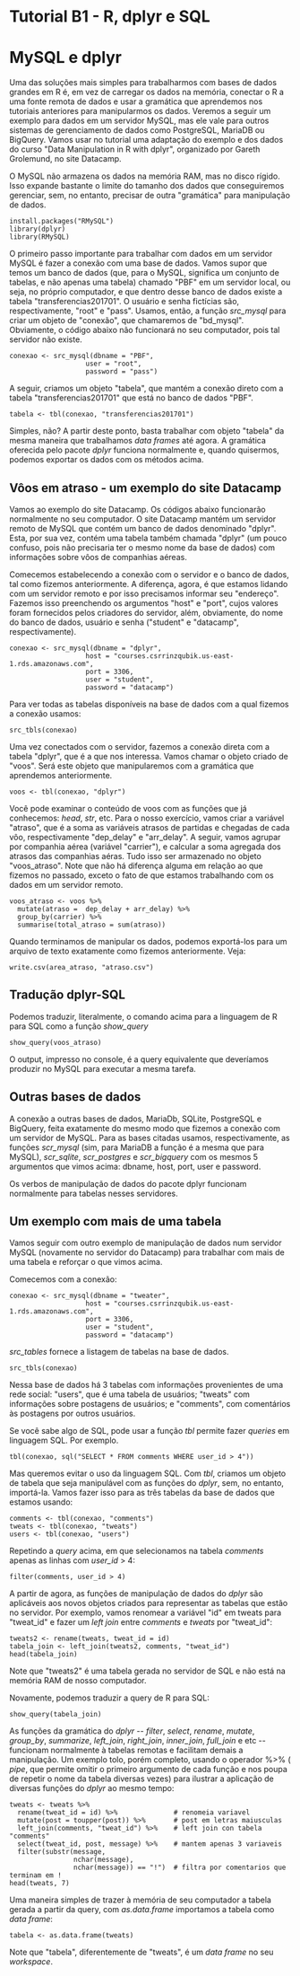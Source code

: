 # Tutorial B1 - R, dplyr e SQL

# MySQL e dplyr

Uma das soluções mais simples para trabalharmos com bases de dados grandes em R é, em vez de carregar os dados na memória, conectar o R a uma fonte remota de dados e usar a gramática que aprendemos nos tutoriais anteriores para manipularmos os dados. Veremos a seguir um exemplo para dados em um servidor MySQL, mas ele vale para outros sistemas de gerenciamento de dados como PostgreSQL, MariaDB ou BigQuery. Vamos usar no tutorial uma adaptação do exemplo e dos dados do curso "Data Manipulation in R with dplyr", organizado por Gareth Grolemund, no site Datacamp.

O MySQL não armazena os dados na memória RAM, mas no disco rígido. Isso expande bastante o limite do tamanho dos dados que conseguiremos gerenciar, sem, no entanto, precisar de outra "gramática" para manipulação de dados.

```{r}
install.packages("RMySQL")
library(dplyr)
library(RMySQL)
```


O primeiro passo importante para trabalhar com dados em um servidor MySQL é fazer a conexão com uma base de dados. Vamos supor que temos um banco de dados (que, para o MySQL, significa um conjunto de tabelas, e não apenas uma tabela) chamado "PBF" em um servidor local, ou seja, no próprio computador, e que dentro desse banco de dados existe a tabela "transferencias201701". O usuário e senha fictícias são, respectivamente, "root" e "pass". Usamos, então, a função _src\_mysql_ para criar um objeto de "conexão", que chamaremos de "bd_mysql". Obviamente, o código abaixo não funcionará no seu computador, pois tal servidor não existe.

```{r}
conexao <- src_mysql(dbname = "PBF", 
                   user = "root",
                   password = "pass")
```

A seguir, criamos um objeto "tabela", que mantém a conexão direto com a tabela "transferencias201701" que está no banco de dados "PBF".

```{r}
tabela <- tbl(conexao, "transferencias201701")
```

Simples, não? A partir deste ponto, basta trabalhar com objeto "tabela" da mesma maneira que trabalhamos _data frames_ até agora. A gramática oferecida pelo pacote _dplyr_ funciona normalmente e, quando quisermos, podemos exportar os dados com os métodos acima.

## Vôos em atraso - um exemplo do site Datacamp

Vamos ao exemplo do site Datacamp. Os códigos abaixo funcionarão normalmente no seu computador. O site Datacamp mantém um servidor remoto de MySQL que contém um banco de dados denominado "dplyr". Esta, por sua vez, contém uma tabela também chamada "dplyr" (um pouco confuso, pois não precisaria ter o mesmo nome da base de dados) com informações sobre vôos de companhias aéreas.

Comecemos estabelecendo a conexão com o servidor e o banco de dados, tal como fizemos anteriormente. A diferença, agora, é que estamos lidando com um servidor remoto e por isso precisamos informar seu "endereço". Fazemos isso preenchendo os argumentos "host" e "port", cujos valores foram fornecidos pelos criadores do servidor, além, obviamente, do nome do banco de dados, usuário e senha ("student" e "datacamp", respectivamente).

```{r}
conexao <- src_mysql(dbname = "dplyr", 
                   host = "courses.csrrinzqubik.us-east-1.rds.amazonaws.com", 
                   port = 3306, 
                   user = "student",
                   password = "datacamp")
```

Para ver todas as tabelas disponíveis na base de dados com a qual fizemos a conexão usamos:

```{r}
src_tbls(conexao)
```

Uma vez conectados com o servidor, fazemos a conexão direta com a tabela "dplyr", que é a que nos interessa. Vamos chamar o objeto criado de "voos". Será este objeto que manipularemos com a gramática que aprendemos anteriormente. 

```{r}
voos <- tbl(conexao, "dplyr")
```

Você pode examinar o conteúdo de voos com as funções que já conhecemos: _head_, _str_, etc. Para o nosso exercício, vamos criar a variável "atraso", que é a soma as variáveis atrasos de partidas e chegadas de cada vôo, respectivamente "dep_delay" e "arr_delay". A seguir, vamos agrupar por companhia aérea (variável "carrier"), e calcular a soma agregada dos atrasos das companhias aéras. Tudo isso ser armazenado no objeto "voos_atraso". Note que não há diferença alguma em relação ao que fizemos no passado, exceto o fato de que estamos trabalhando com os dados em um servidor remoto.

```{r}
voos_atraso <- voos %>% 
  mutate(atraso =  dep_delay + arr_delay) %>%
  group_by(carrier) %>%
  summarise(total_atraso = sum(atraso))
```

Quando terminamos de manipular os dados, podemos exportá-los para um arquivo de texto exatamente como fizemos anteriormente. Veja:

```{r}
write.csv(area_atraso, "atraso.csv")
```

## Tradução dplyr-SQL

Podemos traduzir, literalmente, o comando acima para a linguagem de R para SQL como a função _show\_query_

```{r}
show_query(voos_atraso)
```

O output, impresso no console, é a query equivalente que deveríamos produzir no MySQL para executar a mesma tarefa.

## Outras bases de dados

A conexão a outras bases de dados, MariaDb, SQLite, PostgreSQL e BigQuery, feita exatamente do mesmo modo que fizemos a conexão com um servidor de MySQL. Para as bases citadas usamos, respectivamente, as funções _scr\_mysql_ (sim, para MariaDB a função é a mesma que para MySQL), _scr\_sqlite_, _scr\_postgres_ e _scr\_bigquery_ com os mesmos 5 argumentos que vimos acima: dbname, host, port, user e password.

Os verbos de manipulação de dados do pacote dplyr funcionam normalmente para tabelas nesses servidores.

## Um exemplo com mais de uma tabela

Vamos seguir com outro exemplo de manipulação de dados num servidor MySQL (novamente no servidor do Datacamp) para trabalhar com mais de uma tabela e reforçar o que vimos acima.

Comecemos com a conexão:

```{r}
conexao <- src_mysql(dbname = "tweater", 
                   host = "courses.csrrinzqubik.us-east-1.rds.amazonaws.com", 
                   port = 3306, 
                   user = "student",
                   password = "datacamp")
```

_src\_tables_ fornece a listagem de tabelas na base de dados.

```{r}
src_tbls(conexao)
```

Nessa base de dados há 3 tabelas com informações provenientes de uma rede social: "users", que é uma tabela de usuários; "tweats" com informações sobre postagens de usuários; e "comments", com comentários às postagens por outros usuários.

Se você sabe algo de SQL, pode usar a função _tbl_ permite fazer _queries_ em linguagem SQL. Por exemplo.

```{r}
tbl(conexao, sql("SELECT * FROM comments WHERE user_id > 4"))
```

Mas queremos evitar o uso da linguagem SQL. Com _tbl_, criamos um objeto de tabela que seja manipulável com as funções do _dplyr_, sem, no entanto, importá-la. Vamos fazer isso para as três tabelas da base de dados que estamos usando:

```{r}
comments <- tbl(conexao, "comments")
tweats <- tbl(conexao, "tweats")
users <- tbl(conexao, "users")
```

Repetindo a _query_ acima, em que selecionamos na tabela _comments_ apenas as linhas com _user\_id_ > 4:

```{r}
filter(comments, user_id > 4)
```

A partir de agora, as funções de manipulação de dados do _dplyr_ são aplicáveis aos novos objetos criados para representar as tabelas que estão no servidor. Por exemplo, vamos renomear a variável "id" em tweats para "tweat_id" e fazer um _left join_ entre _comments_ e _tweats_ por "tweat_id":

```{r}
tweats2 <- rename(tweats, tweat_id = id)
tabela_join <- left_join(tweats2, comments, "tweat_id")
head(tabela_join)
```

Note que "tweats2" é uma tabela gerada no servidor de SQL e não está na memória RAM de nosso computador.

Novamente, podemos traduzir a query de R para SQL:

```{r}
show_query(tabela_join)
```

As funções da gramática do _dplyr_ -- _filter_, _select_, _rename_, _mutate_, _group\_by_, _summarize_, _left\_join_, _right\_join_, _inner\_join_, _full\_join_ e etc -- funcionam normalmente à tabelas remotas e facilitam demais a manipulação. Um exemplo tolo, porém completo, usando o operador %>% ( _pipe_, que permite omitir o primeiro argumento de cada função e nos poupa de repetir o nome da tabela diversas vezes) para ilustrar a aplicação de diversas funções do _dplyr_ ao mesmo tempo:

```{r}
tweats <- tweats %>% 
  rename(tweat_id = id) %>%              # renomeia variavel
  mutate(post = toupper(post)) %>%       # post em letras maiusculas
  left_join(comments, "tweat_id") %>%    # left join con tabela "comments"
  select(tweat_id, post, message) %>%    # mantem apenas 3 variaveis
  filter(substr(message, 
                nchar(message), 
                nchar(message)) == "!")  # filtra por comentarios que terminam em !
head(tweats, 7)
```

Uma maneira simples de trazer à memória de seu computador a tabela gerada a partir da query, com _as.data.frame_ importamos a tabela como _data frame_:

```{r}
tabela <- as.data.frame(tweats)
```

Note que "tabela", diferentemente de "tweats", é um _data frame_ no seu _workspace_.
